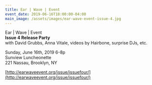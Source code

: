```yaml
---
title: Ear | Wave | Event
event_date: 2019-06-16T18:00:00-04:00
main_image: /assets/images/ear-wave-event-issue-4.jpg
---
```


Ear | Wave | Event<br>
**Issue 4 Release Party**<br>
with David Grubbs, Anna Vitale, videos by Hairbone, surprise DJs, etc.

Sunday, June 16th, 2019 6-8p<br>
Sunview Luncheonette<br>
221 Nassau, Brooklyn, NY

[http://earwaveevent.org/issue/issuefour/](http://earwaveevent.org/issue/issuefour/)
